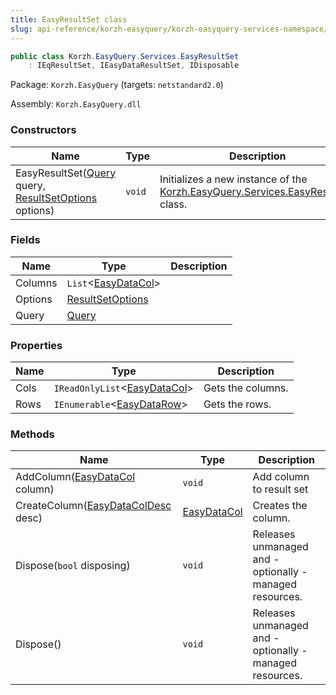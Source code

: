 ```yaml
---
title: EasyResultSet class
slug: api-reference/korzh-easyquery/korzh-easyquery-services-namespace/easyresultset-class
---
```

```csharp
public class Korzh.EasyQuery.Services.EasyResultSet
    : IEqResultSet, IEasyDataResultSet, IDisposable

```
Package: `Korzh.EasyQuery` (targets: `netstandard2.0`)

Assembly: `Korzh.EasyQuery.dll`

### Constructors

| Name | Type | Description | 
| --- | --- | --- | 
| EasyResultSet([Query](/api-reference/korzh-easyquery/korzh-easyquery-namespace/query-class) query, [ResultSetOptions](/api-reference/korzh-easyquery/korzh-easyquery-services-namespace/resultsetoptions-class) options) | `void` | Initializes a new instance of the [Korzh.EasyQuery.Services.EasyResultSet](/api-reference/korzh-easyquery/korzh-easyquery-services-namespace/easyresultset-class) class. | 


### Fields

| Name | Type | Description | 
| --- | --- | --- | 
| Columns | `List`&lt;[EasyDataCol](/api-reference/easydata-core/easydata-namespace/easydatacol-class)&gt; |  | 
| Options | [ResultSetOptions](/api-reference/korzh-easyquery/korzh-easyquery-services-namespace/resultsetoptions-class) |  | 
| Query | [Query](/api-reference/korzh-easyquery/korzh-easyquery-namespace/query-class) |  | 


### Properties

| Name | Type | Description | 
| --- | --- | --- | 
| Cols | `IReadOnlyList`&lt;[EasyDataCol](/api-reference/easydata-core/easydata-namespace/easydatacol-class)&gt; | Gets the columns. | 
| Rows | `IEnumerable`&lt;[EasyDataRow](/api-reference/easydata-core/easydata-namespace/easydatarow-class)&gt; | Gets the rows. | 


### Methods

| Name | Type | Description | 
| --- | --- | --- | 
| AddColumn([EasyDataCol](/api-reference/easydata-core/easydata-namespace/easydatacol-class) column) | `void` | Add column to result set | 
| CreateColumn([EasyDataColDesc](/api-reference/easydata-core/easydata-namespace/easydatacoldesc-class) desc) | [EasyDataCol](/api-reference/easydata-core/easydata-namespace/easydatacol-class) | Creates the column. | 
| Dispose(`bool` disposing) | `void` | Releases unmanaged and - optionally - managed resources. | 
| Dispose() | `void` | Releases unmanaged and - optionally - managed resources. |